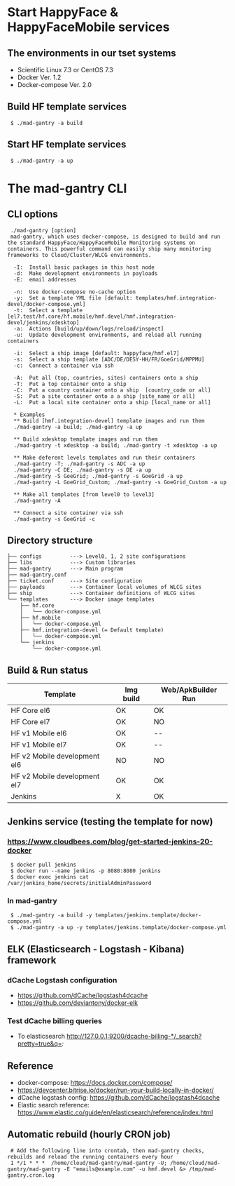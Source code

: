 # Start HappyFace & HappyFaceMobile services

## The environments in our tset systems
 * Scientific Linux 7.3 or CentOS 7.3
 * Docker Ver. 1.2
 * Docker-compose Ver. 2.0


## Build HF template services 
     $ ./mad-gantry -a build

## Start HF template services
     $ ./mad-gantry -a up


# The mad-gantry CLI
## CLI options
     ./mad-gantry [option]
     mad-gantry, which uses docker-compose, is designed to build and run the standard HappyFace/HappyFaceMobile Monitoring systems on containers. This powerful command can easily ship many monitoring frameworks to Cloud/Cluster/WLCG environments.
     
      -I:  Install basic packages in this host node
      -d:  Make development environments in payloads
      -E:  email addresses
     
      -n:  Use docker-compose no-cache option
      -y:  Set a template YML file [default: templates/hmf.integration-devel/docker-compose.yml]
      -t:  Select a template [el7.test/hf.core/hf.mobile/hmf.devel/hmf.integration-devel/jenkins/xdesktop]
      -a:  Actions [build/up/down/logs/reload/inspect]
      -u:  Update development environments, and reload all running containers
     
      -i:  Select a ship image [default: happyface/hmf.el7]
      -s:  Select a ship template [ADC/DE/DESY-HH/FR/GoeGrid/MPPMU]
      -c:  Connect a container via ssh
     
      -A:  Put all (top, countries, sites) containers onto a ship
      -T:  Put a top container onto a ship
      -C:  Put a country container onto a ship  [country_code or all]
      -S:  Put a site container onto a a ship [site_name or all]
      -L:  Put a local site container onto a ship [local_name or all]
     
      * Examples
      ** Build [hmf.integration-devel] template images and run them
      ./mad-gantry -a build; ./mad-gantry -a up
     
      ** Build xdesktop template images and run them
      ./mad-gantry -t xdesktop -a build; ./mad-gantry -t xdesktop -a up
     
      ** Make deferent levels templates and run their containers
      ./mad-gantry -T; ./mad-gantry -s ADC -a up
      ./mad-gantry -C DE; ./mad-gantry -s DE -a up
      ./mad-gantry -S GoeGrid; ./mad-gantry -s GoeGrid -a up
      ./mad-gantry -L GoeGrid_Custom; ./mad-gantry -s GoeGrid_Custom -a up
     
      ** Make all templates [from level0 to level3]
      ./mad-gantry -A
     
      ** Connect a site container via ssh
      ./mad-gantry -s GoeGrid -c
     



## Directory structure
    ├── configs         ---> Level0, 1, 2 site configurations
    ├── libs            ---> Custom libraries
    ├── mad-gantry      ---> Main program
    ├── mad-gantry.conf 
    ├── ticket.conf     ---> Site configuration
    ├── payloads        ---> Container local volumes of WLCG sites
    ├── ship            ---> Container definitions of WLCG sites
    └── templates       ---> Docker image templates
        ├── hf.core
        │   └── docker-compose.yml
        ├── hf.mobile
        │   └── docker-compose.yml
        ├── hmf.integration-devel (= Default template)
        │   └── docker-compose.yml
        └── jenkins
            └── docker-compose.yml


## Build & Run status
| Template | Img build | Web/ApkBuilder Run |
----|----|----
| HF Core el6 | OK | OK |
| HF Core el7 | OK | NO |
| HF v1 Mobile el6 | OK | -- |
| HF v1 Mobile el7 | OK | -- |
| HF v2 Mobile development el6 | NO | NO |
| HF v2 Mobile development el7 | OK | OK |
| Jenkins | X | OK |


## Jenkins service (testing the template for now)
### https://www.cloudbees.com/blog/get-started-jenkins-20-docker
     $ docker pull jenkins
     $ docker run --name jenkins -p 8080:8080 jenkins
     $ docker exec jenkins cat /var/jenkins_home/secrets/initialAdminPassword

### In mad-gantry
     $ ./mad-gantry -a build -y templates/jenkins.template/docker-compose.yml
     $ ./mad-gantry -a up -y templates/jenkins.template/docker-compose.yml


## ELK (Elasticsearch - Logstash - Kibana) framework
### dCache Logstash configuration
* https://github.com/dCache/logstash4dcache
* https://github.com/deviantony/docker-elk

### Test dCache billing queries
* To elasticsearch http://127.0.0.1:9200/dcache-billing-*/_search?pretty=true&q=*:*


## Reference
* docker-compose: https://docs.docker.com/compose/
* https://devcenter.bitrise.io/docker/run-your-build-locally-in-docker/
* dCache logstash config: https://github.com/dCache/logstash4dcache
* Elastic search reference: https://www.elastic.co/guide/en/elasticsearch/reference/index.html

## Automatic rebuild (hourly CRON job)
     # Add the following line into crontab, then mad-gantry checks, rebuilds and reload the running containers every hour
     1 */1 * * *  /home/cloud/mad-gantry/mad-gantry -U; /home/cloud/mad-gantry/mad-gantry -E "emails@example.com" -u hmf.devel &> /tmp/mad-gantry.cron.log

